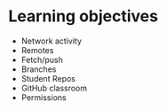 # Learning objectives

* Network activity
* Remotes
* Fetch/push
* Branches
* Student Repos
* GitHub classroom
* Permissions  